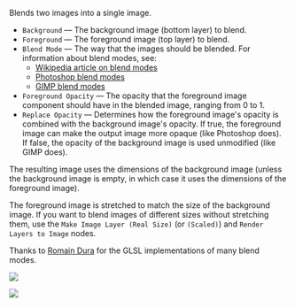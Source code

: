 Blends two images into a single image.

   - `Background` — The background image (bottom layer) to blend.
   - `Foreground` — The foreground image (top layer) to blend.
   - `Blend Mode` — The way that the images should be blended. For information about blend modes, see: 
      - [Wikipedia article on blend modes](http://en.wikipedia.org/wiki/Blend_modes)
      - [Photoshop blend modes](http://help.adobe.com/en_US/photoshop/cs/using/WSfd1234e1c4b69f30ea53e41001031ab64-77eba.html)
      - [GIMP blend modes](http://docs.gimp.org/en/gimp-concepts-layer-modes.html)
   - `Foreground Opacity` — The opacity that the foreground image component should have in the blended image, ranging from 0 to 1.
   - `Replace Opacity` — Determines how the foreground image's opacity is combined with the background image's opacity.  If true, the foreground image can make the output image more opaque (like Photoshop does).  If false, the opacity of the background image is used unmodified (like GIMP does).

The resulting image uses the dimensions of the background image (unless the background image is empty, in which case it uses the dimensions of the foreground image).

The foreground image is stretched to match the size of the background image.  If you want to blend images of different sizes without stretching them, use the `Make Image Layer (Real Size)` (or `(Scaled)`) and `Render Layers to Image` nodes.

Thanks to [Romain Dura](http://mouaif.wordpress.com/2009/01/05/photoshop-math-with-glsl-shaders/) for the GLSL implementations of many blend modes.


![](mountains.png)

![](blend.png)
